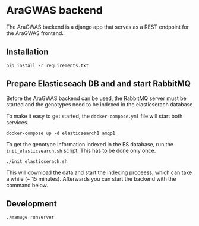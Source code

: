 # AraGWAS backend

The AraGWAS backend is a django app that serves as a REST endpoint for the AraGWAS frontend.

## Installation

`pip install -r requirements.txt`

## Prepare Elasticseach DB and and start RabbitMQ

Before the AraGWAS backend can be used, the RabbitMQ server must be started and the genotypes need to be indexed in the elasticserach database

To make it easy to get started, the `docker-compose.yml` file will start both services.

`docker-compose up -d elasticsearch1 amqp1`

To get the genotype information indexed in the ES database, run the `init_elasticsearch.sh` script. This has to be done only once.

`./init_elasticserach.sh`

This will download the data and start the indexing proceess, which can take a while (~ 15 minutes).
Afterwards you can start the backend with the command below.

## Development

`./manage runserver`


